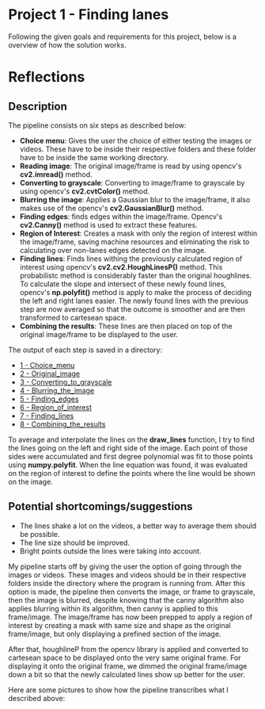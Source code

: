 
# Project 1 - Finding lanes

Following the given goals and requirements for this project, below is a overview of how the solution works.

# Reflections

## Description
The pipeline consists on six steps as described below:

- **Choice menu**: Gives the user the choice of either testing the images or videos. These have to be inside their respective folders and these folder have to be inside the same working directory.
- **Reading image**: The original image/frame is read by using opencv's **cv2.imread()** method.
- **Converting to grayscale**: Converting to image/frame to grayscale by using opencv's **cv2.cvtColor()** method.
- **Blurring the image**: Applies a Gaussian blur to the image/frame, it also makes use of the opencv's **cv2.GaussianBlur()** method.
- **Finding edges**: finds edges within the image/frame. Opencv's **cv2.Canny()** method is used to extract these features.
- **Region of Interest**: Creates a mask with only the region of interest within the image/frame, saving machine resources and eliminating the risk to calculating over non-lanes edges detected on the image.
- **Finding lines**: Finds lines withing the previously calculated region of interest using opencv's  **cv2.cv2.HoughLinesP()** method. This probabilistc method is considerably faster than the original houghlines. To calculate the slope and intersect of these newly found lines, opencv's **np.polyfit()** method is apply to make the process of deciding the left and right lanes easier. The newly found lines with the previous step are now averaged so that the outcome is smoother and are then transformed to cartesean space. 
- **Combining the results**: These lines are then placed on top of the original image/frame to be displayed to the user.

The output of each step is saved in a directory:

- [1 - Choice_menu](1_Choice_menu)
- [2 - Original_image](2_Original_image)
- [3 - Converting_to_grayscale](3_Converting_to_grayscale)
- [4 - Blurring_the_image](4_Blurring_the_image)
- [5 - Finding_edges](5_Finding_edges)
- [6 - Region_of_interest](6_Region_of_interest)
- [7 - Finding_lines](7_Finding_lines)
- [8 - Combining_the_results](8_Combining_the_results)

To average and interpolate the lines on the **draw_lines** function, I try to find the lines going on the left and right side of the image. Each point of those sides were accumulated and first degree polynomial was fit to those points using **numpy.polyfit**. When the line equation was found, it was evaluated on the region of interest to define the points where the line would be shown on the image.

## Potential shortcomings/suggestions

- The lines shake a lot on the videos, a better way to average them should be possible.
- The line size should be improved.
- Bright points outside the lines were taking into account.

My pipeline starts off by giving the user the option of going through the images or videos. These images and videos should be in their respective folders inside the directory where the program is running from. After this option is made, the pipeline then converts the image, or frame to grayscale, then the image is blurred, despite knowing that the canny algorithm also applies blurring within its algorithm, then canny is applied to this frame/image. The image/frame has now been prepped to apply a region of interest by creating a mask with same size and shape as the original frame/image, but only displaying a prefined section of the image.

After that, houghlineP from the opencv library is applied and converted to cartesean space to be displayed onto the very same original frame. For displaying it onto the original frame, we dimmed the original frame/image down a bit so that the newly calculated lines show up better for the user.

Here are some pictures to show how the pipeline transcribes what I described above:
